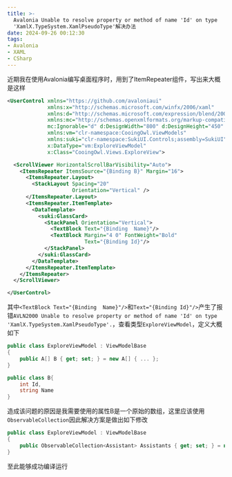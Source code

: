 ```yaml
---
title: >-
  Avalonia Unable to resolve property or method of name 'Id' on type
  'XamlX.TypeSystem.XamlPseudoType'解决办法
date: 2024-09-26 00:12:30
tags:
- Avalonia
- XAML
- CSharp
---
```


近期我在使用Avalonia编写桌面程序时，用到了ItemRepeater组件，写出来大概是这样

```xml
<UserControl xmlns="https://github.com/avaloniaui"
             xmlns:x="http://schemas.microsoft.com/winfx/2006/xaml"
             xmlns:d="http://schemas.microsoft.com/expression/blend/2008"
             xmlns:mc="http://schemas.openxmlformats.org/markup-compatibility/2006"
             mc:Ignorable="d" d:DesignWidth="800" d:DesignHeight="450"
             xmlns:vm="clr-namespace:CooingOwl.ViewModels"
             xmlns:suki="clr-namespace:SukiUI.Controls;assembly=SukiUI"
             x:DataType="vm:ExploreViewModel"
             x:Class="CooingOwl.Views.ExploreView">

  <ScrollViewer HorizontalScrollBarVisibility="Auto">
    <ItemsRepeater ItemsSource="{Binding B}" Margin="16">
      <ItemsRepeater.Layout>
        <StackLayout Spacing="20"
                     Orientation="Vertical" />
      </ItemsRepeater.Layout>
      <ItemsRepeater.ItemTemplate>
        <DataTemplate>
          <suki:GlassCard>
            <StackPanel Orientation="Vertical">
              <TextBlock Text="{Binding  Name}"/>
              <TextBlock Margin="4 0" FontWeight="Bold"
                         Text="{Binding Id}"/>
            </StackPanel>
          </suki:GlassCard>
        </DataTemplate>
      </ItemsRepeater.ItemTemplate>
    </ItemsRepeater>
  </ScrollViewer>

</UserControl>

```

其中`<TextBlock Text="{Binding  Name}"/>`和`Text="{Binding Id}"/>`产生了报错`AVLN2000 Unable to resolve property or method of name 'Id' on type 'XamlX.TypeSystem.XamlPseudoType'.`，查看类型`ExploreViewModel`，定义大概如下

```csharp
public class ExploreViewModel : ViewModelBase
{
    public A[] B { get; set; } = new A[] { ... };
}

public class B{
    int Id,
    string Name
}
```

造成该问题的原因是我需要使用的属性B是一个原始的数组，这里应该使用`ObservableCollection`因此解决方案是做出如下修改

```csharp
public class ExploreViewModel : ViewModelBase
{
    public ObservableCollection<Assistant> Assistants { get; set; } = new (new List<Assistant>{...});
}
```

至此能够成功编译运行
